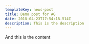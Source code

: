 ```yaml
---
templateKey: news-post
title: Demo post for AG
date: 2018-04-23T17:54:18.514Z
description: This is the description
---
```

And this is the content
